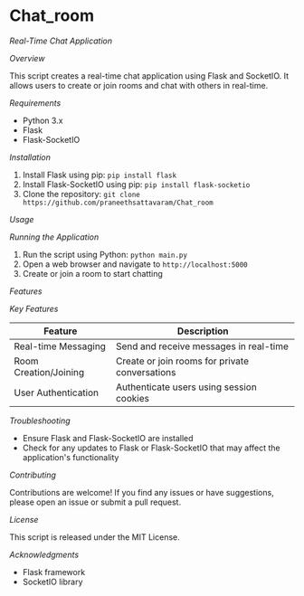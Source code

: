 # Chat_room


*Real-Time Chat Application*


*Overview*


This script creates a real-time chat application using Flask and SocketIO. It allows users to create or join rooms and chat with others in real-time.

*Requirements*


- Python 3.x
- Flask
- Flask-SocketIO

*Installation*


1. Install Flask using pip: `pip install flask`
2. Install Flask-SocketIO using pip: `pip install flask-socketio`
3. Clone the repository: `git clone https://github.com/praneethsattavaram/Chat_room`

*Usage*


*Running the Application*

1. Run the script using Python: `python main.py`
2. Open a web browser and navigate to `http://localhost:5000`
3. Create or join a room to start chatting

*Features*


*Key Features*

| Feature | Description |
| --- | --- |
| Real-time Messaging | Send and receive messages in real-time |
| Room Creation/Joining | Create or join rooms for private conversations |
| User Authentication | Authenticate users using session cookies |

*Troubleshooting*


- Ensure Flask and Flask-SocketIO are installed
- Check for any updates to Flask or Flask-SocketIO that may affect the application's functionality

*Contributing*


Contributions are welcome! If you find any issues or have suggestions, please open an issue or submit a pull request.

*License*


This script is released under the MIT License.

*Acknowledgments*


- Flask framework
- SocketIO library
